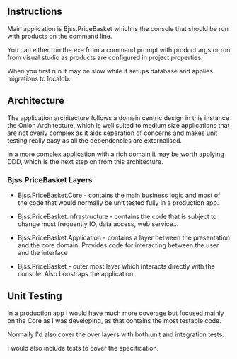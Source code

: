 ## Instructions

Main application is Bjss.PriceBasket which is the console that should be run with products on the command line.

You can either run the exe from a command prompt with product args or run from visual studio as products are configured in project properties.

When you first run it may be slow while it setups database and applies migrations to localdb.

## Architecture

The application architecture follows a domain centric design in this instance the Onion Architecture, which is well
suited to medium size applications that are not overly complex as it aids seperation of concerns and makes unit
testing really easy as all the dependencies are externalised.

In a more complex application with a rich domain it may be worth applying DDD, which is the next step on from this architecture.

### Bjss.PriceBasket Layers

 * Bjss.PriceBasket.Core - contains the main business logic and most of the code that would normally be unit tested fully in a production app.

 * Bjss.PriceBasket.Infrastructure - contains the code that is subject to change most frequently IO, data access, web service...

 * Bjss.PriceBasket.Application - contains a layer between the presentation and the core domain.  Provides code for interacting between the user and the interface

 * Bjss.PriceBasket - outer most layer which interacts directly with the console.  Also boostraps the application.

 ## Unit Testing
  
  In a production app I would have much more coverage but focused mainly on the Core as I was developing, as that contains the most testable code.
  
  Normally I'd also cover the over layers with both unit and integration tests.
  
  I would also include tests to cover the specification.

  


